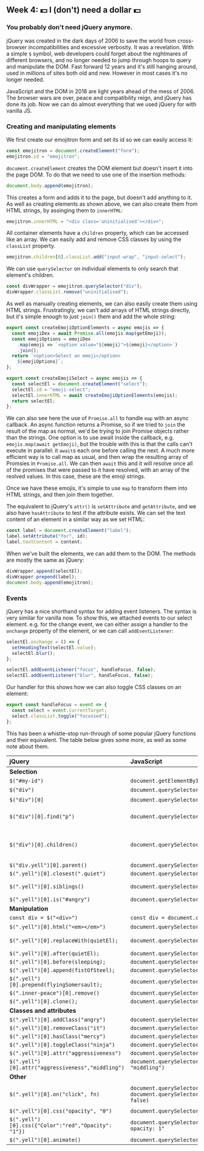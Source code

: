## Week 4: 💵 I (don't) need a dollar 💵

### You probably don't need jQuery anymore.

jQuery was created in the dark days of 2006 to save the world from cross-browser incompatibilities and excessive verbosity. It was a revelation. With a simple `$` symbol, web developers could forget about the nightmares of different browsers, and no longer needed to jump through hoops to query and manipulate the DOM. Fast forward 12 years and it's still hanging around, used in millions of sites both old and new. However in most cases it's no longer needed.

JavaScript and the DOM in 2018 are light years ahead of the mess of 2006. The browser wars are over, peace and compatibility reign, and jQuery has done its job. Now we can do almost everything that we used jQuery for with vanilla JS.

### Creating and manipulating elements

We first create our emojitron form and set its id so we can easily access it:

```javascript
const emojitron = document.createElement("form");
emojitron.id = "emojitron";
```

`document.createElement` creates the DOM element but doesn't insert it into the page DOM. To do that we need to use one of the insertion methods:

```javascript
document.body.append(emojitron);
```

This creates a form and adds it to the page, but doesn't add anything to it. As well as creating elements as shown above, we can also create them from HTML strings, by assinging them to `innerHTML`:

```javascript
emojitron.innerHTML = "<div class='uninitialised'></div>";
```

All container elements have a `children` property, which can be accessed like an array. We can easily add and remove CSS classes by using the `classList` property.

```javascript
emojitron.children[0].classList.add("input-wrap", "input-select");
```

We can use `querySelector` on individual elements to only search that element's children.

```javascript
const divWrapper = emojitron.querySelector("div");
divWrapper.classList.remove("uninitialised");
```

As well as manually creating elements, we can also easily create them using HTML strings. Frustratingly, we can't add arrays of HTML strings directly, but it's simple enough to just `join()` them and add the whole string:

```javascript
export const createEmojiOptionElements = async emojis => {
  const emojiDex = await Promise.all(emojis.map(getEmoji));
  const emojiOptions = emojiDex
    .map(emoji => `<option value="${emoji}">${emoji}</option>`)
    .join();
  return `<option>Select an emoji</option>
    ${emojiOptions}`;
};

export const createEmojiSelect = async emojis => {
  const selectEl = document.createElement("select");
  selectEl.id = "emoji-select";
  selectEl.innerHTML = await createEmojiOptionElements(emojis);
  return selectEl;
};
```

We can also see here the use of `Promise.all` to handle `map` with an async callback. An async function returns a Promise, so if we tried to `join` the result of the map as normal, we'd be trying to join Promise objects rather than the strings. One option is to use await inside the callback, e.g. `emojis.map(await getEmoji)`, but the trouble with this is that the calls can't execute in parallel: it `await`s each one before calling the next. A much more efficient way is to call map as usual, and then wrap the resulting array of Promsies in `Promise.all`. We can then `await` this and it will resolve once all of the promises that were passed to it have resolved, with an array of the reolved values. In this case, these are the emoji strings.

Once we have these emojis, it's simple to use `map` to transform them into HTML strings, and then join them together.

The equivalent to jQuery's `attr()` is `setAttribute` and `getAttribute`, and we also have `hasAttribute` to test if the attribute exists. We can set the text content of an element in a similar way as we set HTML:

```javascript
const label = document.createElement("label");
label.setAttribute("for", id);
label.textContent = content;
```

When we've built the elements, we can add them to the DOM. The methods are mostly the same as jQuery:

```javascript
divWrapper.append(selectEl);
divWrapper.prepend(label);
document.body.append(emojitron);
```

### Events

jQuery has a nice shorthand syntax for adding event listeners. The syntax is very similar for vanilla now. To show this, we attached events to our select element. e.g. for the change event, we can either assign a handler to the `onchange` property of the element, or we can call `addEventListener`:

```javascript
selectEl.onchange = () => {
  setHeadingText(selectEl.value);
  selectEl.blur();
};

selectEl.addEventListener("focus", handleFocus, false);
selectEl.addEventListener("blur", handleFocus, false);
```

Our handler for this shows how we can also toggle CSS classes on an element:

```javascript
export const handleFocus = event => {
  const select = event.currentTarget;
  select.classList.toggle("focussed");
};
```

This has been a whistle-stop run-through of some popular jQuery functions and their equivalent. The table below gives some more, as well as some note about them.

| **jQuery**                                          | **JavaScript**                                                                                                           | **Comment/Example**                                                                                                                                                                                                                        |
| :-------------------------------------------------- | :----------------------------------------------------------------------------------------------------------------------- | :----------------------------------------------------------------------------------------------------------------------------------------------------------------------------------------------------------------------------------------- |
| **Selection**                                       |                                                                                                                          |
| `$("#my-id")`                                       | `document.getElementById("my-id)`                                                                                        |
| `$("div")`                                          | `document.querySelectorAll("div")`                                                                                       | Selects all divs and returns a nodeList/Array                                                                                                                                                                                              |
| `$("div")[0]`                                       | `document.querySelector("div")`                                                                                          | Selects and returns only the first div element                                                                                                                                                                                             |
| `$("div")[0].find("p")`                             | `document.querySelector("div").querySelectorAll("p")`                                                                    | Select all the p elements in the first div. Note:It isn"t possible to do this: `document.querySelectorAll("div").querySelectorAll("p")`                                                                                                    |
| `$("div")[0].children()`                            | `document.querySelector("div").children`                                                                                 | Get the children of an element. As with the above you cannot directly select all the children of multiple Elements. Note: Some types of selector are directly available on the Element, likechildren, id, options(on select elements), etc |
| `$("div.yell")[0].parent()`                         | `document.querySelector("div.yell").parentElement`                                                                       |
| `$(".yell")[0].closest(".quiet")`                   | `document.querySelector(".yell").closest(".quiet")`                                                                      |
| `$(".yell")[0].siblings()`                          | `document.querySelector(".yell").parentElement.children`                                                                 | The vanilla version will contain the original element as well or you can useprevious/nextElementSibling                                                                                                                                    |
| `$(".yell")[0].is("#angry")`                        | `document.querySelector(".yell").matches("#angry")`                                                                      |
| **Manipulation**                                    |                                                                                                                          |
| `const div = $("<div>")`                            | `const div = document.createElement("div")`                                                                              |
| `$(".yell")[0].html("<em></em>")`                   | `document.querySelector(".yell").innerHTML= "<em></em>"`                                                                 | innerHTML can take a string or actual DOM elements                                                                                                                                                                                         |
| `$(".yell")[0].replaceWith(quietEl);`               | `document.querySelector(".yell").replaceWith(quietEl)`                                                                   | Polyfills needed for the shorter API, but there are other options                                                                                                                                                                          |
| `$(".yell")[0].after(quietEl);`                     | `document.querySelector(".yell").after(quietEl)`                                                                         |
| `$(".yell")[0].before(sleeping);`                   | `document.querySelector(".yell").before(sleeping)`                                                                       |
| `$(".yell")[0].append(fistOfSteel);`                | `document.querySelector(".yell").append(fistOfSteel)`                                                                    |
| `$(".yell")[0].prepend(flyingSomersault);`          | `document.querySelector(".yell").prepend(flyingSomersault)`                                                              |
| `$(".inner-peace")[0].remove()`                     | `document.querySelector(".inner-peace").remove()`                                                                        |
| `$(".yell")[0].clone();`                            | `document.querySelector(".yell").cloneNode();`                                                                           |
| **Classes and attributes**                          |                                                                                                                          |
| `$(".yell")[0].addClass("angry")`                   | `document.querySelector(".yell").classList.add("angry")`                                                                 |
| `$(".yell")[0].removeClass("it")`                   | `document.querySelector(".yell").classList.remove("it")`                                                                 |
| `$(".yell")[0].hasClass("mercy")`                   | `document.querySelector(".yell").classList.has("mercy")`                                                                 |
| `$(".yell")[0].toggleClass("ninja")`                | `document.querySelector(".yell").classList.toggle("ninja")`                                                              |
| `$(".yell")[0].attr("aggressiveness")`              | `document.querySelector(".yell").getAttribute("aggressiveness")`                                                         |
| `$(".yell")[0].attr("aggressiveness","middling")`   | `document.querySelector(".yell").setAttribute("aggressiveness", "middling")`                                             |
| **Other**                                           |                                                                                                                          |
| `$(".yell")[0].on("click", fn)`                     | `document.querySelector(".yell").onclick(fn);`<br>`document.querySelector(".yell").addEventListener("click", fn, false)` | There are a number of these shorthand functions, they all map to the same thing without the "on" in addEventListener                                                                                                                       |
| `$(".yell")[0].css("opacity", "0")`                 | `document.querySelector(".yell").style.opacity = 0;`                                                                     |
| `$(".yell")[0].css({"Color":"red","Opacity": "1"})` | `document.querySelector(".yell").style.cssText= "color: red; opacity: 1"`                                                |
| `$(".yell")[0].animate()`                           | `document.querySelector(".yell").animate()`                                                                              |
